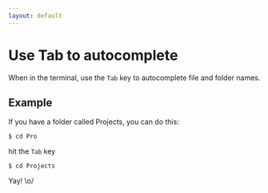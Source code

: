 ```yaml
---
layout: default
---
```


# Use Tab to autocomplete

When in the terminal, use the `Tab` key to autocomplete file and folder names.

## Example

If you have a folder called Projects, you can do this:

```
$ cd Pro
```

hit the `Tab` key

```
$ cd Projects
```

Yay! \o/
